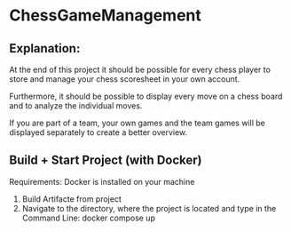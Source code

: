 # ChessGameManagement

## Explanation:
At the end of this project it should be possible for every chess player to store and manage your chess scoresheet in your own account. 

Furthermore, it should be possible to display every move on a chess board and to analyze the individual moves. 

If you are part of a team, your own games and the team games will be displayed separately to create a better overview.

## Build + Start Project (with Docker)
Requirements: Docker is installed on your machine
1. Build Artifacte from project
2. Navigate to the directory, where the project is located and type in the Command Line: docker compose up
